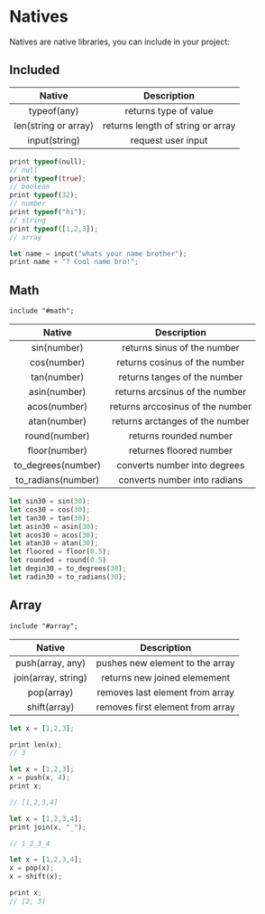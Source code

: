 # Natives

Natives are native libraries, you can include in your project:

## Included

|        Native        |            Description            |
| :------------------: | :-------------------------------: |
|     typeof(any)      |       returns type of value       |
| len(string or array) | returns length of string or array |
|    input(string)     |        request user input         |

```rs
print typeof(null);
// null
print typeof(true);
// boolean
print typeof(32);
// number
print typeof("hi");
// string
print typeof([1,2,3]);
// array
```

```rs
let name = input("whats your name brother");
print name + "? Cool name bro!";
```

## Math

```tron
include "#math";
```

|       Native       |           Description            |
| :----------------: | :------------------------------: |
|    sin(number)     |   returns sinus of the number    |
|    cos(number)     |  returns cosinus of the number   |
|    tan(number)     |   returns tanges of the number   |
|    asin(number)    |  returns arcsinus of the number  |
|    acos(number)    | returns arccosinus of the number |
|    atan(number)    | returns arctanges of the number  |
|   round(number)    |      returns rounded number      |
|   floor(number)    |     returnes floored number      |
| to_degrees(number) |   converts number into degrees   |
| to_radians(number) |   converts number into radians   |

```rs
let sin30 = sin(30);
let cos30 = cos(30);
let tan30 = tan(30);
let asin30 = asin(30);
let acos30 = acos(30);
let atan30 = atan(30);
let floored = floor(0.5);
let rounded = round(0.5)
let degin30 = to_degrees(30);
let radin30 = to_radians(30);
```

## Array

```tron
include "#array";
```

|       Native        |           Description            |
| :-----------------: | :------------------------------: |
|  push(array, any)   | pushes new element to the array  |
| join(array, string) |   returns new joined elemement   |
|     pop(array)      | removes last element from array  |
|    shift(array)     | removes first element from array |

```rs
let x = [1,2,3];

print len(x);
// 3
```

```rs
let x = [1,2,3];
x = push(x, 4);
print x;

// [1,2,3,4]
```

```rs
let x = [1,2,3,4];
print join(x, "_");

// 1_2_3_4
```

```rs
let x = [1,2,3,4];
x = pop(x);
x = shift(x);

print x;
// [2, 3]
```
